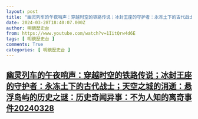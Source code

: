 ```yaml
---
layout: post
title: "幽灵列车的午夜哨声：穿越时空的铁路传说；冰封王座的守护者：永冻土下的古代战士；天空之城的消逝：悬浮岛屿的历史之谜：历史奇闻异事：不为人知的离奇事件20240328"
date: 2024-03-28T18:40:07.000Z
author: 明鏡歷史台
from: https://www.youtube.com/watch?v=1IitQrw4d6E
tags: [ 明鏡歷史台 ]
comments: True
categories: [ 明鏡歷史台 ]
---
```

<!--1711651207000-->
[幽灵列车的午夜哨声：穿越时空的铁路传说；冰封王座的守护者：永冻土下的古代战士；天空之城的消逝：悬浮岛屿的历史之谜：历史奇闻异事：不为人知的离奇事件20240328](https://www.youtube.com/watch?v=1IitQrw4d6E)
------

<div>

</div>
